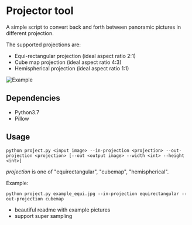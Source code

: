# Projector tool

A simple script to convert back and forth between panoramic pictures in different projection.

The supported projections are:
- Equi-rectangular projection (ideal aspect ratio 2:1)
- Cube map projection (ideal aspect ratio 4:3)
- Hemispherical projection (ideal aspect ratio 1:1)

![Example](example.jpg?raw=true "Example")

## Dependencies

- Python3.7
- Pillow

## Usage

`python project.py <input image> --in-projection <projection> --out-projection <projection> [--out <output image> --width <int> --height <int>]`

*projection* is one of "equirectangular", "cubemap", "hemispherical".

Example:

`python project.py example_equi.jpg --in-projection equirectangular --out-projection cubemap`

- beautiful readme with example pictures
- support super sampling
